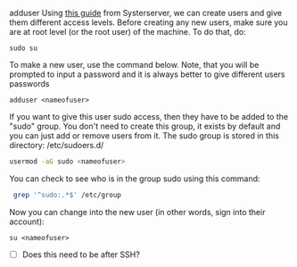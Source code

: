 adduser Using [this guide](https://alexandria.anarchaserver.org/index.php/Access_server) from Systerserver, we can create users and give them different access levels. 
Before creating any new users, make sure you are at root level (or the root user) of the machine. To do that, do:
```shell
sudo su
```

To make a new user, use the command below. Note, that you will be prompted to input a password and it is always better to give different users passwords
```shell
adduser <nameofuser>
```

If you want to give this user sudo access, then they have to be added to the "sudo" group. You don't need to create this group, it exists by default and you can just add or remove users from it. The sudo group is stored in this directory: /etc/sudoers.d/
```bash
usermod -aG sudo <nameofuser>
```

You can check to see who is in the group sudo using this command:
```bash
 grep '^sudo:.*$' /etc/group
```

Now you can change into the new user (in other words, sign into their account):
```shell
su <nameofuser>
```



- [ ] Does this need to be after SSH?


